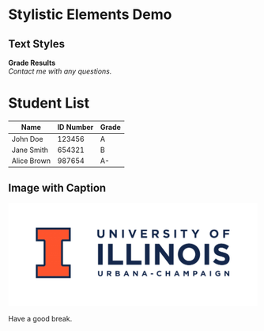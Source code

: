 # Stylistic Elements Demo

## Text Styles
**Grade Results**  
*Contact me with any questions.*  

# Student List

| Name        | ID Number | Grade |
|-------------|-----------|-------|
| John Doe    | 123456    | A     |
| Jane Smith  | 654321    | B     |
| Alice Brown | 987654    | A-    |

## Image with Caption
![Illinois Logo](example.png)  
<figcaption>Have a good break.</figcaption>
